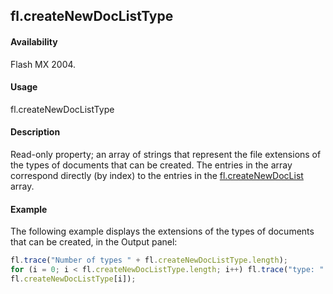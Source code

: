 ## fl.createNewDocListType

#### Availability

Flash MX 2004.

#### Usage

fl.createNewDocListType

#### Description

Read-only property; an array of strings that represent the file extensions of the types of documents that can be created. The entries in the array correspond directly (by index) to the entries in the [fl.createNewDocList](../flash_object_(fl)/fl17.md) array.

#### Example

The following example displays the extensions of the types of documents that can be created, in the Output panel:
```javascript
fl.trace("Number of types " + fl.createNewDocListType.length);
for (i = 0; i < fl.createNewDocListType.length; i++) fl.trace("type: " +
fl.createNewDocListType[i]);

```